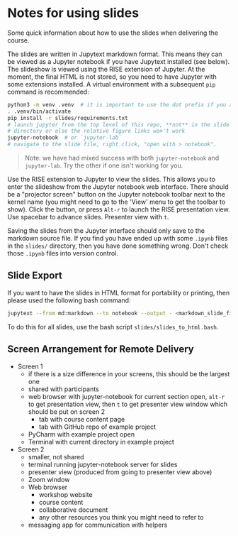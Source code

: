 # Notes for using slides

Some quick information about how to use the slides when delivering the course.

The slides are written in Jupytext markdown format.
This means they can be viewed as a Jupyter notebook if you have Jupytext installed (see below).
The slideshow is viewed using the RISE extension of Jupyter.
At the moment, the final HTML is not stored,
so you need to have Jupyter with some extensions installed.
A virtual environment with a subsequent `pip` command is recommended:

```bash
python3 -m venv .venv  # it is important to use the dot prefix if you are creating this at the top level of this repo
. .venv/bin/activate
pip install -r slides/requirements.txt 
# launch jupyter from the top level of this repo, **not** in the slide
# directory or else the relative figure links won't work
jupyter-notebook  # or `jupyter-lab`
# navigate to the slide file, right click, "open with > notebook".
```

> Note: we have had mixed success with both `jupyter-notebook` and `jupyter-lab`.
> Try the other if one isn't working for you.

Use the RISE extension to Jupyter to view the slides.
This allows you to enter the slideshow from the Jupyter notebook web interface.
There should be a "projector screen" button on the Jupyter notebook toolbar next to the kernel name
(you might need to go to the 'View' menu to get the toolbar to show).
Click the button, or press `Alt-r` to launch the RISE presentation view.
Use spacebar to advance slides. Presenter view with `t`.

Saving the slides from the Jupyter interface should only save to the markdown source file.
If you find you have ended up with some `.ipynb` files in the `slides/` directory,
then you have done something wrong. Don't check those `.ipynb` files into version control.

## Slide Export

If you want to have the slides in HTML format for portability or printing, then please used the
following bash command:

```bash
jupytext --from md:markdown --to notebook --output - <markdown_slide_file> | jupyter nbconvert --stdin --to slides --embed-images --output <html_output_filename>
```

To do this for all slides, use the bash script `slides/slides_to_html.bash`.

## Screen Arrangement for Remote Delivery

- Screen 1
  - if there is a size difference in your screens, this should be the largest one
  - shared with participants
  - web browser with jupyter-notebook for current section open, `alt-r` to get presentation view,
  then `t` to get presenter view window which should be put on screen 2
    - tab with course content page
    - tab with GitHub repo of example project
  - PyCharm with example project open
  - Terminal with current directory in example project
- Screen 2
  - smaller, not shared
  - terminal running jupyter-notebook server for slides
  - presenter view (produced from going to presenter view above)
  - Zoom window
  - Web browser
    - workshop website
    - course content
    - collaborative document
    - any other resources you think you might need to refer to
  - messaging app for communication with helpers
